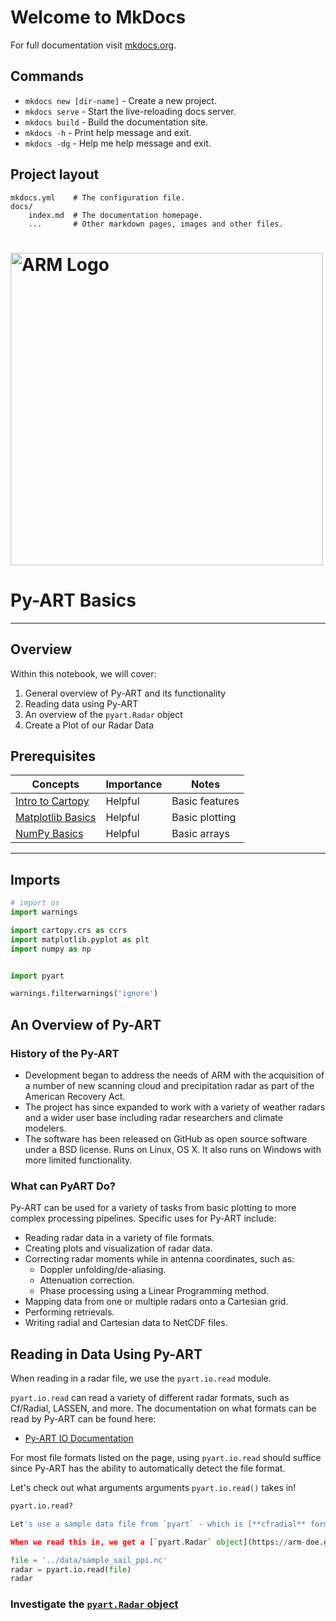 # Welcome to MkDocs

For full documentation visit [mkdocs.org](https://www.mkdocs.org).

## Commands

* `mkdocs new [dir-name]` - Create a new project.
* `mkdocs serve` - Start the live-reloading docs server.
* `mkdocs build` - Build the documentation site.
* `mkdocs -h` - Print help message and exit.
* `mkdocs -dg` - Help me help message and exit.

## Project layout

    mkdocs.yml    # The configuration file.
    docs/
        index.md  # The documentation homepage.
        ...       # Other markdown pages, images and other files.


# <img src="https://raw.githubusercontent.com/ProjectPythiaCookbooks/radar-cookbook/main/thumbnail.png" width=500 alt="ARM Logo"></img>
# Py-ART Basics
---
## Overview
   
Within this notebook, we will cover:

1. General overview of Py-ART and its functionality
1. Reading data using Py-ART
1. An overview of the `pyart.Radar` object
1. Create a Plot of our Radar Data

## Prerequisites
| Concepts | Importance | Notes |
| --- | --- | --- |
| [Intro to Cartopy](https://foundations.projectpythia.org/core/cartopy/cartopy.html) | Helpful | Basic features |
| [Matplotlib Basics](https://foundations.projectpythia.org/core/matplotlib/matplotlib-basics.html) | Helpful | Basic plotting |
| [NumPy Basics](https://foundations.projectpythia.org/core/numpy/numpy-basics.html) | Helpful | Basic arrays |

---

## Imports
```python
# import os
import warnings

import cartopy.crs as ccrs
import matplotlib.pyplot as plt
import numpy as np


import pyart

warnings.filterwarnings('ignore')
```
## An Overview of Py-ART

### History of the Py-ART

 * Development began to address the needs of ARM with the acquisition of a number of
   new scanning cloud and precipitation radar as part of the American Recovery Act.
 * The project has since expanded to work with a variety of weather radars and a wider user
   base including radar researchers and climate modelers.
 * The software has been released on GitHub as open source software under a BSD license.
   Runs on Linux, OS X. It also runs on Windows with more limited functionality.

### What can PyART Do?

Py-ART can be used for a variety of tasks from basic plotting to more complex
processing pipelines. Specific uses for Py-ART include:

 * Reading radar data in a variety of file formats.
 * Creating plots and visualization of radar data.
 * Correcting radar moments while in antenna coordinates, such as:
    * Doppler unfolding/de-aliasing.
    * Attenuation correction.
    * Phase processing using a Linear Programming method.
 * Mapping data from one or multiple radars onto a Cartesian grid.
 * Performing retrievals.
 * Writing radial and Cartesian data to NetCDF files.

## Reading in Data Using Py-ART

When reading in a radar file, we use the `pyart.io.read` module.

`pyart.io.read` can read a variety of different radar formats, such as Cf/Radial, LASSEN, and more. 
The documentation on what formats can be read by Py-ART can be found here:

* [Py-ART IO Documentation](https://arm-doe.github.io/pyart/API/generated/pyart.io.html)

For most file formats listed on the page, using `pyart.io.read` should suffice since Py-ART has the ability to automatically detect the file format.

Let's check out what arguments arguments `pyart.io.read()` takes in!

```python
pyart.io.read?
```
```python
Let's use a sample data file from `pyart` - which is [**cfradial** format](https://github.com/NCAR/CfRadial).

When we read this in, we get a [`pyart.Radar` object](https://arm-doe.github.io/pyart/API/generated/pyart.core.Radar.html#pyart.core.Radar)!
```
```python
file = '../data/sample_sail_ppi.nc'
radar = pyart.io.read(file)
radar
```
### Investigate the [`pyart.Radar` object](https://arm-doe.github.io/pyart/API/generated/pyart.core.Radar.html#pyart.core.Radar)

